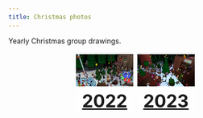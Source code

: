 ```yaml
---
title: Christmas photos
---
```


Yearly Christmas group drawings.

<style>
#holder {
	display: flex;
}
.linkTo {
	margin: 4px;
	background: rgba(255,255,255,0.4);
	text-align: center;
	img {
		height: 64px;
		width: auto;
	}
	a {
		font-weight: bold;
		font-size: 250%;
	}
	border: var(--border);
}
</style>

<div id="holder">
	<div class="linkTo" style="margin-left:auto;">
		<a href="2022"><img src="2022_small.png"></a><br>
		<a href="2022">2022</a>
	</div>
	<div class="linkTo" style="margin-right:auto;">
		<a href="2023"><img src="2023_small.png"></a><br>
		<a href="2023">2023</a>
	</div>
</div>